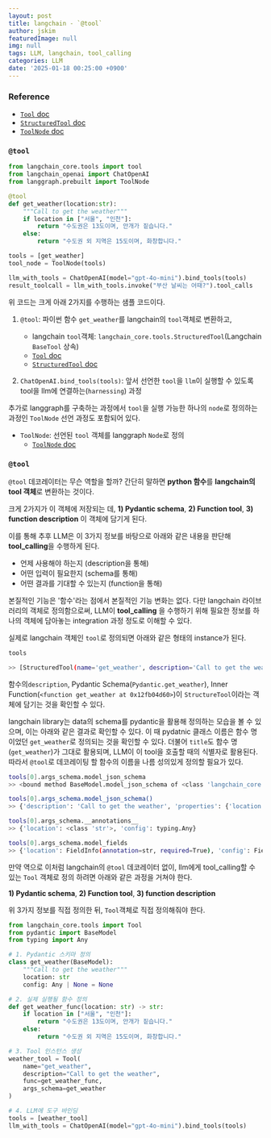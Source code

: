 ```yaml
---
layout: post
title: langchain - `@tool`
author: jskim
featuredImage: null
img: null
tags: LLM, langchain, tool_calling
categories: LLM
date: '2025-01-18 00:25:00 +0900'
---
```


### Reference
- [`Tool` doc](https://api.python.langchain.com/en/latest/tools/langchain_core.tools.Tool.html#langchain_community.agent_toolkits.nla.tool.Tool)
- [`StructuredTool` doc](https://api.python.langchain.com/en/latest/tools/langchain_core.tools.StructuredTool.html#langchain_community.agent_toolkits.nla.tool.StructuredTool)
- [`ToolNode` doc](https://langchain-ai.github.io/langgraph/reference/prebuilt/#langgraph.prebuilt.tool_node.ToolNode)

### `@tool`
```python
from langchain_core.tools import tool
from langchain_openai import ChatOpenAI
from langgraph.prebuilt import ToolNode

@tool
def get_weather(location:str):
	"""Call to get the weather"""
	if location in ["서울", "인천"]:
		return "수도권은 13도이며, 안개가 짙습니다."
	else:
		return "수도권 외 지역은 15도이며, 화창합니다."

tools = [get_weather]
tool_node = ToolNode(tools)

llm_with_tools = ChatOpenAI(model="gpt-4o-mini").bind_tools(tools)
result_toolcall = llm_with_tools.invoke("부산 날씨는 어때?").tool_calls
```

위 코드는 크게 아래 2가지를 수행하는 샘플 코드이다.

1. `@tool`: 파이썬 함수 `get_weather`를 langchain의 `tool`객체로 변환하고,
	- langchain `tool`객체: `langchain_core.tools.StructuredTool`(Langchain `BaseTool` 상속)
	- [`Tool` doc](https://api.python.langchain.com/en/latest/tools/langchain_core.tools.Tool.html#langchain_community.agent_toolkits.nla.tool.Tool)
	- [`StructuredTool` doc](https://api.python.langchain.com/en/latest/tools/langchain_core.tools.StructuredTool.html#langchain_community.agent_toolkits.nla.tool.StructuredTool)

2. `ChatOpenAI.bind_tools(tools)`: 앞서 선언한 `tool`을 `llm`이 실행할 수 있도록 tool을 llm에 연결하는(`harnessing`) 과정

추가로 langgraph를 구축하는 과정에서 `tool`을 실행 가능한 하나의 `node`로 정의하는 과정인 `ToolNode` 선언 과정도 포함되어 있다.
-  `ToolNode`: 선언된 `tool` 객체를 langgraph `Node`로 정의
	- [`ToolNode` doc](https://langchain-ai.github.io/langgraph/reference/prebuilt/#langgraph.prebuilt.tool_node.ToolNode)

### `@tool`
`@tool` 데코레이터는 무슨 역할을 할까?
간단히 말하면 **python 함수**를 **langchain의 tool 객체**로 변환하는 것이다.

크게 2가지가 이 객체에 저장되는 데, **1) Pydantic schema**, **2) Function tool**, **3) function description** 이 객체에 담기게 된다.

이를 통해 추후 LLM은 이 3가지 정보를 바탕으로 아래와 같은 내용을 판단해 **tool_calling**을 수행하게 된다.

- 언제 사용해야 하는지 (description을 통해)
- 어떤 입력이 필요한지 (schema를 통해)
- 어떤 결과를 기대할 수 있는지 (function을 통해)

본질적인 기능은 '함수'라는 점에서 본질적인 기능 변화는 없다. 다만 langchain 라이브러리의 객체로 정의함으로써, LLM이 **tool_calling** 을 수행하기 위해 필요한 정보를 하나의 객체에 담아놓는 integration 과정 정도로 이해할 수 있다.

실제로 langchain 객체인 `tool`로 정의되면 아래와 같은 형태의 instance가 된다.

```bash
tools

>> [StructuredTool(name='get_weather', description='Call to get the weather', args_schema=<class 'langchain_core.utils.pydantic.get_weather'>, func=<function get_weather at 0x12fb04d60>)]
```

함수의`description`, Pydantic Schema(`Pydantic.get_weather`), Inner Function(`<function get_weather at 0x12fb04d60>`)이 `StructureTool`이라는 객체에 담기는 것을 확인할 수 있다.

langchain library는 data의 schema를 pydantic을 활용해 정의하는 모습을 볼 수 있으며, 이는 아래와 같은 결과로 확인할 수 있다. 이 때 pydatnic 클래스 이름은 함수 명이었던 `get_weather`로 정의되는 것을 확인할 수 있다. 더불어 `title`도 함수 명(`get_weather`)가 그대로 활용되며, LLM이 이 tool을 호출할 때의 식별자로 활용된다. 따라서 `@tool`로 데코레이팅 할 함수의 이름을 나름 성의있게 정의할 필요가 있다.

```bash
tools[0].args_schema.model_json_schema
>> <bound method BaseModel.model_json_schema of <class 'langchain_core.utils.pydantic.get_weather'>>

tools[0].args_schema.model_json_schema()
>> {'description': 'Call to get the weather', 'properties': {'location': {'title': 'Location', 'type': 'string'}, 'config': {'default': None, 'title': 'Config'}}, 'required': ['location'], 'title': 'get_weather', 'type': 'object'}

tools[0].args_schema.__annotations__
>> {'location': <class 'str'>, 'config': typing.Any}

tools[0].args_schema.model_fields
>> {'location': FieldInfo(annotation=str, required=True), 'config': FieldInfo(annotation=Any, required=False, default=None)}
```

만약 역으로 이처럼 langchain의 `@tool` 데코레이터 없이, llm에게 tool_calling할 수 있는 `Tool` 객체로 정의 하려면 아래와 같은 과정을 거쳐야 한다.

**1) Pydantic schema**, **2) Function tool**, **3) function description**

위 3가지 정보를 직접 정의한 뒤, `Tool`객체로 직접 정의해줘야 한다.

```python
from langchain_core.tools import Tool
from pydantic import BaseModel
from typing import Any

# 1. Pydantic 스키마 정의
class get_weather(BaseModel):
    """Call to get the weather"""
    location: str
    config: Any | None = None

# 2. 실제 실행될 함수 정의
def get_weather_func(location: str) -> str:
    if location in ["서울", "인천"]:
        return "수도권은 13도이며, 안개가 짙습니다."
    else:
        return "수도권 외 지역은 15도이며, 화창합니다."

# 3. Tool 인스턴스 생성
weather_tool = Tool(
    name="get_weather",
    description="Call to get the weather",
    func=get_weather_func,
    args_schema=get_weather
)

# 4. LLM에 도구 바인딩
tools = [weather_tool]
llm_with_tools = ChatOpenAI(model="gpt-4o-mini").bind_tools(tools)
```